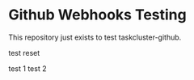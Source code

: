 # Github Webhooks Testing
This repository just exists to test taskcluster-github.

test reset

test 1
test 2
